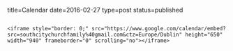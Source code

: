 title=Calendar
date=2016-02-27
type=post
status=published
~~~~~~

<iframe style="border: 0;" src="https://www.google.com/calendar/embed?src=southcitychurchfamily%40gmail.com&ctz=Europe/Dublin" height="650" width="940" frameborder="0" scrolling="no"></iframe>
